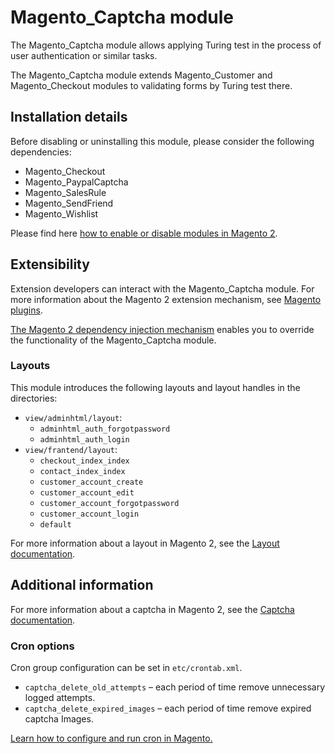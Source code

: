 # Magento_Captcha module

The Magento_Captcha module allows applying Turing test in the process of user authentication or similar tasks.

The Magento_Captcha module extends Magento_Customer and Magento_Checkout modules to validating forms by Turing test there.

## Installation details

Before disabling or uninstalling this module, please consider the following dependencies:

- Magento_Checkout
- Magento_PaypalCaptcha
- Magento_SalesRule
- Magento_SendFriend
- Magento_Wishlist

Please find here [how to enable or disable modules in Magento 2](https://devdocs.magento.com/guides/v2.4/install-gde/install/cli/install-cli-subcommands-enable.html).

## Extensibility

Extension developers can interact with the Magento_Captcha module. For more information about the Magento 2 extension mechanism, see [Magento plugins](https://devdocs.magento.com/guides/v2.4/extension-dev-guide/plugins.html).

[The Magento 2 dependency injection mechanism](https://devdocs.magento.com/guides/v2.4/extension-dev-guide/depend-inj.html) enables you to override the functionality of the Magento_Captcha module.

### Layouts

This module introduces the following layouts and layout handles in the directories:
- `view/adminhtml/layout`:
    - `adminhtml_auth_forgotpassword`
    - `adminhtml_auth_login`
- `view/frantend/layout`:
    - `checkout_index_index`
    - `contact_index_index`
    - `customer_account_create`
    - `customer_account_edit`
    - `customer_account_forgotpassword`
    - `customer_account_login`
    - `default`

For more information about a layout in Magento 2, see the [Layout documentation](https://devdocs.magento.com/guides/v2.4/frontend-dev-guide/layouts/layout-overview.html).

## Additional information

For more information about a captcha in Magento 2, see the  [Captcha documentation](https://docs.magento.com/user-guide/stores/security-captcha.html).

### Cron options

Cron group configuration can be set in `etc/crontab.xml`.
-   `captcha_delete_old_attempts` – each period of time remove unnecessary logged attempts.
-   `captcha_delete_expired_images` – each period of time remove expired captcha Images.

[Learn how to configure and run cron in Magento.](https://devdocs.magento.com/guides/v2.4/config-guide/cli/config-cli-subcommands-cron.html)
